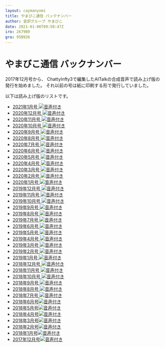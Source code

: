 ```yaml
---
layout: caymanyomi
title: やまびこ通信 バックナンバー
author: 音訳グループ やまびこ
date: 2021-01-06T09:50:47Z
iro: 2679B9
gra: 95B926
---
```


# やまびこ通信 バックナンバー

2017年12月号から、 ChattyInfty3で編集したAITalkの合成音声で読み上げ版の発行を始めました。 それ以前の号は紙に印刷する形で発行していました。

以下は読み上げ版のリストです。

- <a href="tusin202101.html">2021年1月号 <img src="media/Speaker_Icon_gray.png" srcset="media/Speaker_Icon_gray.svg" alt="音声付き" class="gyo" /></a>
- <a href="tusin202012.html">2020年12月号 <img src="media/Speaker_Icon_gray.png" srcset="media/Speaker_Icon_gray.svg" alt="音声付き" class="gyo" /></a>
- <a href="tusin202011.html">2020年11月号 <img src="media/Speaker_Icon_gray.png" srcset="media/Speaker_Icon_gray.svg" alt="音声付き" class="gyo" /></a>
- <a href="tusin202010.html">2020年10月号 <img src="media/Speaker_Icon_gray.png" srcset="media/Speaker_Icon_gray.svg" alt="音声付き" class="gyo" /></a>
- <a href="tusin202009.html">2020年9月号 <img src="media/Speaker_Icon_gray.png" srcset="media/Speaker_Icon_gray.svg" alt="音声付き" class="gyo" /></a>
- <a href="tusin202008.html">2020年8月号 <img src="media/Speaker_Icon_gray.png" srcset="media/Speaker_Icon_gray.svg" alt="音声付き" class="gyo" /></a>
- <a href="tusin202007.html">2020年7月号 <img src="media/Speaker_Icon_gray.png" srcset="media/Speaker_Icon_gray.svg" alt="音声付き" class="gyo" /></a>
- <a href="tusin202006.html">2020年6月号 <img src="media/Speaker_Icon_gray.png" srcset="media/Speaker_Icon_gray.svg" alt="音声付き" class="gyo" /></a>
- <a href="tusin202005.html">2020年5月号 <img src="media/Speaker_Icon_gray.png" srcset="media/Speaker_Icon_gray.svg" alt="音声付き" class="gyo" /></a>
- <a href="tusin202004.html">2020年4月号 <img src="media/Speaker_Icon_gray.png" srcset="media/Speaker_Icon_gray.svg" alt="音声付き" class="gyo" /></a>
- <a href="tusin202003.html">2020年3月号 <img src="media/Speaker_Icon_gray.png" srcset="media/Speaker_Icon_gray.svg" alt="音声付き" class="gyo" /></a>
- <a href="tusin202002.html">2020年2月号 <img src="media/Speaker_Icon_gray.png" srcset="media/Speaker_Icon_gray.svg" alt="音声付き" class="gyo" /></a>
- <a href="tusin202001.html">2020年1月号 <img src="media/Speaker_Icon_gray.png" srcset="media/Speaker_Icon_gray.svg" alt="音声付き" class="gyo" /></a>
- <a href="tusin201912.html">2019年12月号 <img src="media/Speaker_Icon_gray.png" srcset="media/Speaker_Icon_gray.svg" alt="音声付き" class="gyo" /></a>
- <a href="tusin201911.html">2019年11月号 <img src="media/Speaker_Icon_gray.png" srcset="media/Speaker_Icon_gray.svg" alt="音声付き" class="gyo" /></a>
- <a href="tusin201910.html">2019年10月号 <img src="media/Speaker_Icon_gray.png" srcset="media/Speaker_Icon_gray.svg" alt="音声付き" class="gyo" /></a>
- <a href="tusin201909.html">2019年9月号 <img src="media/Speaker_Icon_gray.png" srcset="media/Speaker_Icon_gray.svg" alt="音声付き" class="gyo" /></a>
- <a href="tusin201908.html">2019年8月号 <img src="media/Speaker_Icon_gray.png" srcset="media/Speaker_Icon_gray.svg" alt="音声付き" class="gyo" /></a>
- <a href="tusin201907.html">2019年7月号 <img src="media/Speaker_Icon_gray.png" srcset="media/Speaker_Icon_gray.svg" alt="音声付き" class="gyo" /></a>
- <a href="tusin201906.html">2019年6月号 <img src="media/Speaker_Icon_gray.png" srcset="media/Speaker_Icon_gray.svg" alt="音声付き" class="gyo" /></a>
- <a href="tusin201905.html">2019年5月号 <img src="media/Speaker_Icon_gray.png" srcset="media/Speaker_Icon_gray.svg" alt="音声付き" class="gyo" /></a>
- <a href="tusin201904.html">2019年4月号 <img src="media/Speaker_Icon_gray.png" srcset="media/Speaker_Icon_gray.svg" alt="音声付き" class="gyo" /></a>
- <a href="tusin201903.html">2019年3月号 <img src="media/Speaker_Icon_gray.png" srcset="media/Speaker_Icon_gray.svg" alt="音声付き" class="gyo" /></a>
- <a href="tusin201902.html">2019年2月号 <img src="media/Speaker_Icon_gray.png" srcset="media/Speaker_Icon_gray.svg" alt="音声付き" class="gyo" /></a>
- <a href="tusin201901.html">2019年1月号 <img src="media/Speaker_Icon_gray.png" srcset="media/Speaker_Icon_gray.svg" alt="音声付き" class="gyo" /></a>
- <a href="tusin201812.html">2018年12月号 <img src="media/Speaker_Icon_gray.png" srcset="media/Speaker_Icon_gray.svg" alt="音声付き" class="gyo" /></a>
- <a href="tusin201811.html">2018年11月号 <img src="media/Speaker_Icon_gray.png" srcset="media/Speaker_Icon_gray.svg" alt="音声付き" class="gyo" /></a>
- <a href="tusin201810.html">2018年10月号 <img src="media/Speaker_Icon_gray.png" srcset="media/Speaker_Icon_gray.svg" alt="音声付き" class="gyo" /></a>
- <a href="tusin201809.html">2018年9月号 <img src="media/Speaker_Icon_gray.png" srcset="media/Speaker_Icon_gray.svg" alt="音声付き" class="gyo" /></a>
- <a href="tusin201808.html">2018年8月号 <img src="media/Speaker_Icon_gray.png" srcset="media/Speaker_Icon_gray.svg" alt="音声付き" class="gyo" /></a>
- <a href="tusin201807.html">2018年7月号 <img src="media/Speaker_Icon_gray.png" srcset="media/Speaker_Icon_gray.svg" alt="音声付き" class="gyo" /></a>
- <a href="tusin201806.html">2018年6月号<img src="media/Speaker_Icon_gray.png" srcset="media/Speaker_Icon_gray.svg" alt="音声付き" class="gyo" /></a>
- <a href="tusin201805.html">2018年5月号<img src="media/Speaker_Icon_gray.png" srcset="media/Speaker_Icon_gray.svg" alt="音声付き" class="gyo" /></a>
- <a href="tusin201804.html">2018年4月号<img src="media/Speaker_Icon_gray.png" srcset="media/Speaker_Icon_gray.svg" alt="音声付き" class="gyo" /></a>
- <a href="tusin201803.html">2018年3月号<img src="media/Speaker_Icon_gray.png" srcset="media/Speaker_Icon_gray.svg" alt="音声付き" class="gyo" /></a>
- <a href="tusin201802.html">2018年2月号<img src="media/Speaker_Icon_gray.png" srcset="media/Speaker_Icon_gray.svg" alt="音声付き" class="gyo" /></a>
- <a href="tusin201801.html">2018年1月号<img src="media/Speaker_Icon_gray.png" srcset="media/Speaker_Icon_gray.svg" alt="音声付き" class="gyo" /></a>
- <a href="tusin201712.html">2017年12月号<img src="media/Speaker_Icon_gray.png" srcset="media/Speaker_Icon_gray.svg" alt="音声付き" class="gyo" /></a>

